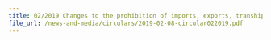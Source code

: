 ```yaml
---
title: 02/2019 Changes to the prohibition of imports, exports, transhipments and goods in transit to and from South Sudan and Eritrea
file_url: /news-and-media/circulars/2019-02-08-circular022019.pdf
---
```

